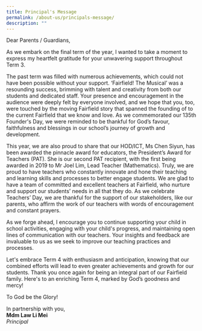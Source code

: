 ```yaml
---
title: Principal's Message
permalink: /about-us/principals-message/
description: ""
---
```

<p>Dear Parents / Guardians,</p>
As we embark on the final term of the year, I wanted to take a moment to express my heartfelt gratitude for your unwavering support throughout Term 3.
 
The past term was filled with numerous achievements, which could not have been possible without your support. ‘Fairfield! The Musical’ was a resounding success, brimming with talent and creativity from both our students and dedicated staff. Your presence and encouragement in the audience were deeply felt by everyone involved, and we hope that you, too, were touched by the moving Fairfield story that spanned the founding of to the current Fairfield that we know and love. As we commemorated our 135th Founder's Day, we were reminded to be thankful for God’s favour, faithfulness and blessings in our school’s journey of growth and development.

This year, we are also proud to share that our HOD/ICT, Ms Chen Siyun, has been awarded the pinnacle award for educators, the President’s Award for Teachers (PAT). She is our second PAT recipient, with the first being awarded in 2019 to Mr Joel Lim, Lead Teacher (Mathematics). Truly, we are proud to have teachers who constantly innovate and hone their teaching and learning skills and processes to better engage students. We are glad to have a team of committed and excellent teachers at Fairfield, who nurture and support our students’ needs in all that they do. As we celebrate Teachers’ Day, we are thankful for the support of our stakeholders, like our parents, who affirm the work of our teachers with words of encouragement and constant prayers.

As we forge ahead, I encourage you to continue supporting your child in school activities, engaging with your child's progress, and maintaining open lines of communication with our teachers. Your insights and feedback are invaluable to us as we seek to improve our teaching practices and processes.

Let's embrace Term 4 with enthusiasm and anticipation, knowing that our combined efforts will lead to even greater achievements and growth for our students. Thank you once again for being an integral part of our Fairfield family. Here's to an enriching Term 4, marked by God’s goodness and mercy!

To God be the Glory!

In partnership with you,  <br>
**Mdm Law Li Mei**<br>
_Principal_